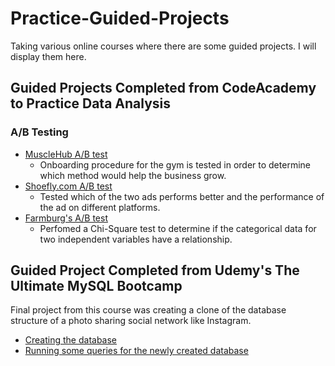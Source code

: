 # Practice-Guided-Projects
Taking various online courses where there are some guided projects.
I will display them here.

## Guided Projects Completed from CodeAcademy to Practice Data Analysis 
### A/B Testing
* [MuscleHub A/B test](https://github.com/rcintrovert/Guided-Practice-Projects/blob/b5aabf6b8149e91ea834f350353483211196d00a/a-b-test-for-musclehub.ipynb)
  * Onboarding procedure for the gym is tested in order to determine which method would help the business grow.
* [Shoefly.com A/B test](https://github.com/rcintrovert/Guided-Practice-Projects/blob/b5aabf6b8149e91ea834f350353483211196d00a/shoefly-com-a-b-testing.ipynb)
  * Tested which of the two ads performs better and the performance of the ad on different platforms.
* [Farmburg's A/B test](https://github.com/rcintrovert/Guided-Practice-Projects/blob/0e00850243459831b5dd7a6c63adc4ba814446a4/shoefly-com-a-b-testing.ipynb)
  * Perfomed a Chi-Square test to determine if the categorical data for two independent variables have a relationship. 

## Guided Project Completed from Udemy's The Ultimate MySQL Bootcamp
Final project from this course was creating a clone of the database structure of a photo sharing social network like Instagram.
* [Creating the database](https://github.com/rcintrovert/Guided-Practice-Projects/blob/13c3b01b16d6c25cecd918cd75e9962734c9aa10/MySQL%20Bootcamp%20Udemy/ig_clone_data.sql)
* [Running some queries for the newly created database](https://github.com/rcintrovert/Guided-Practice-Projects/blob/13c3b01b16d6c25cecd918cd75e9962734c9aa10/MySQL%20Bootcamp%20Udemy/instagram_challenge.sql)

